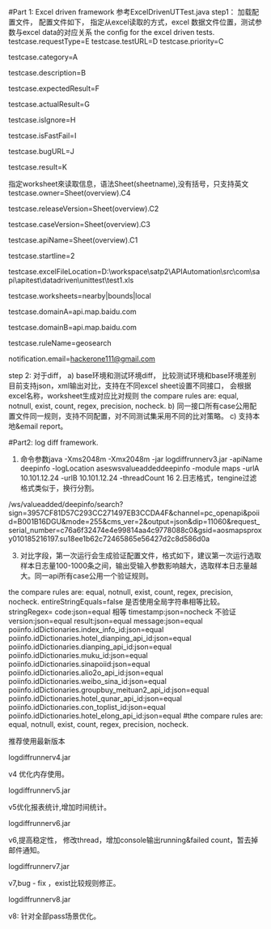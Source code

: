 
#Part 1: Excel driven framework
参考ExcelDrivenUTTest.java
step1： 加载配置文件，
配置文件如下， 指定从excel读取的方式，excel 数据文件位置，测试参数与excel data的对应关系
the config for the excel driven tests.
testcase.requestType=E
testcase.testURL=D
testcase.priority=C

	
testcase.category=A
	
testcase.description=B
	
testcase.expectedResult=F

testcase.actualResult=G
	
testcase.isIgnore=H
	
testcase.isFastFail=I
	
testcase.bugURL=J
	
testcase.result=K
	
指定worksheet來读取信息，语法Sheet(sheetname),没有括号，只支持英文 
testcase.owner=Sheet(overview).C4
	
testcase.releaseVersion=Sheet(overview).C2
	
testcase.caseVersion=Sheet(overview).C3
	
testcase.apiName=Sheet(overview).C1

testcase.startline=2
	
testcase.excelFileLocation=D:\\workspace\\satp2\\APIAutomation\\src\\com\\sapi\\apitest\\datadriven\\unittest\\test1.xls

testcase.worksheets=nearby|bounds|local

testcase.domainA=api.map.baidu.com

testcase.domainB=api.map.baidu.com

testcase.ruleName=geosearch

notification.email=hackerone111@gmail.com

step 2:
对于diff，
a) base环境和测试环境diff， 比较测试环境和base环境差别
目前支持json，xml输出对比，支持在不同excel sheet设置不同接口， 会根据excel名称，worksheet生成对应比对规则
the compare rules are: equal, notnull, exist, count, regex, precision, nocheck.
b) 同一接口所有case公用配置文件同一规则，支持不同配置，对不同测试集采用不同的比对策略。
c) 支持本地&email report。


#Part2: log diff framework.
1. 命令参数java -Xms2048m -Xmx2048m -jar logdiffrunnerv3.jar -apiName deepinfo -logLocation aseswsvalueaddeddeepinfo -module maps -urlA 10.101.12.24 -urlB 10.101.12.24 -threadCount 16 
2.日志格式，tengine过滤格式类似于，换行分割。

/ws/valueadded/deepinfo/search?sign=3957CF81D57C293CC271497EB3CCDA4F&channel=pc_openapi&poiid=B001B16DGU&mode=255&cms_ver=2&output=json&dip=11060&request_serial_number=c76a6f32474e4e99814aa4c9778088c0&gsid=aosmapsproxy010185216197.su18ee1b62c72465865e56427d2c8d586d0a

3. 对比字段，第一次运行会生成验证配置文件，格式如下，建议第一次运行选取样本日志量100-1000条之间，输出受输入参数影响越大，选取样本日志量越大。同一api所有case公用一个验证规则。

the compare rules are: equal, notnull, exist, count, regex, precision, nocheck.
entireStringEquals=false 是否使用全局字符串相等比较。
stringRegex= 
code:json=equal 相等
timestamp:json=nocheck 不验证
version:json=equal
result:json=equal
message:json=equal
poiinfo.idDictionaries.index_info_id:json=equal
poiinfo.idDictionaries.hotel_dianping_api_id:json=equal
poiinfo.idDictionaries.dianping_api_id:json=equal
poiinfo.idDictionaries.muku_id:json=equal
poiinfo.idDictionaries.sinapoiid:json=equal
poiinfo.idDictionaries.alio2o_api_id:json=equal
poiinfo.idDictionaries.weibo_sina_id:json=equal
poiinfo.idDictionaries.groupbuy_meituan2_api_id:json=equal
poiinfo.idDictionaries.hotel_qunar_api_id:json=equal
poiinfo.idDictionaries.con_toplist_id:json=equal
poiinfo.idDictionaries.hotel_elong_api_id:json=equal
#the compare rules are: equal, notnull, exist, count, regex, precision, nocheck.

推荐使用最新版本

logdiffrunnerv4.jar  

v4 优化内存使用。

logdiffrunnerv5.jar

v5优化报表统计,增加时间统计。

logdiffrunnerv6.jar

v6,提高稳定性， 修改thread，增加console输出running&failed  count，暂去掉邮件通知。

logdiffrunnerv7.jar

v7,bug  -  fix ，exist比较规则修正。

logdiffrunnerv8.jar

v8: 针对全部pass场景优化。
